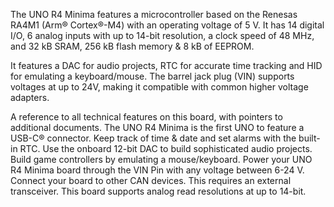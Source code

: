<FeatureDescription>

The UNO R4 Minima features a microcontroller based on the Renesas RA4M1 (Arm® Cortex®-M4) with an operating voltage of 5 V. It has 14 digital I/O, 6 analog inputs with up to 14-bit resolution, a clock speed of 48 MHz, and 32 kB SRAM, 256 kB flash memory & 8 kB of EEPROM.

It features a DAC for audio projects, RTC for accurate time tracking and HID for emulating a keyboard/mouse. The barrel jack plug (VIN) supports voltages at up to 24V, making it compatible with common higher voltage adapters.

</FeatureDescription>

<FeatureList>

<Feature title="Cheat Sheet" image="uno-form-factor">
A reference to all technical features on this board, with pointers to additional documents.
<FeatureWrapper>
  <FeatureLink title="Cheat Sheet" url="/tutorials/uno-r4-minima/cheat-sheet"/>
</FeatureWrapper>
</Feature>

<Feature title="USB-C" image="usb">
The UNO R4 Minima is the first UNO to feature a USB-C® connector.
</Feature>

<Feature title="Real-Time Clock (RTC)" image="mcu">
Keep track of time & date and set alarms with the built-in RTC.
<FeatureWrapper>
  <FeatureLink title="Documentation" url="/tutorials/uno-r4-minima/rtc"/>
</FeatureWrapper>
</Feature>

<Feature title="Digital-to-Analog Converter (DAC)" image="mcu">
Use the onboard 12-bit DAC to build sophisticated audio projects.
<FeatureWrapper>
  <FeatureLink title="Documentation" url="/tutorials/uno-r4-minima/dac"/>
</FeatureWrapper>
</Feature>

<Feature title="Mouse/Keyboard Emulation (HID)" image="usb">
Build game controllers by emulating a mouse/keyboard.
<FeatureWrapper>
  <FeatureLink title="Documentation" url="/tutorials/uno-r4-minima/usb-hid"/>
</FeatureWrapper>
</Feature>

<Feature title="Power up to 24 V" image="power">
Power your UNO R4 Minima board through the VIN Pin with any voltage between 6-24 V.
</Feature>

<Feature title="CAN Bus" image="communication">
Connect your board to other CAN devices. This requires an external transceiver.
<FeatureWrapper>
  <FeatureLink title="Documentation" url="/tutorials/uno-r4-minima/can"/>
</FeatureWrapper>
</Feature>

<Feature title="ADC Resolution" image="pressure-sensor">
This board supports analog read resolutions at up to 14-bit.
<FeatureWrapper>
  <FeatureLink title="Documentation" url="/tutorials/uno-r4-minima/adc-resolution"/>
</FeatureWrapper>
</Feature>

</FeatureList>
